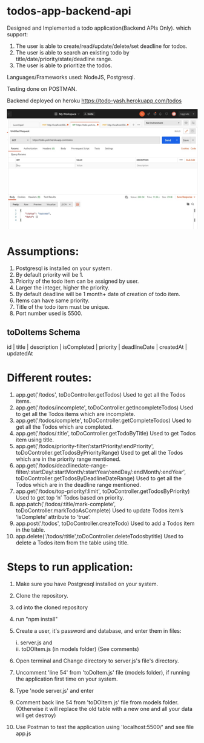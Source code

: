 # todos-app-backend-api

Designed and Implemented a todo application(Backend APIs Only).
which support: 
1. The user is able to create/read/update/delete/set deadline for todos.
2. The user is able to search an existing todo by title/date/priority/state/deadline range.
3. The user is able to prioritize the todos.

Languages/Frameworks used: NodeJS, Postgresql.

Testing done on POSTMAN.

Backend deployed on heroku https://todo-yash.herokuapp.com/todos

![img](screenshot/img1.jpg)

# Assumptions:
1. Postgresql is installed on your system.
2. By default priority will be 1.
3. Priority of the todo item can be assigned by user.
4. Larger the integer, higher the priority.
5. By default deadline will be 1 month+ date of creation of todo item.
6. Items can have same priority.
7. Title of the todo item must be unique.
8. Port number used is 5500.



## toDoItems Schema
id  | title | description | isCompleted | priority | deadlineDate | createdAt | updatedAt


# Different routes:
1. app.get('/todos', toDoController.getTodos)
    Used to get all the Todos items.
2. app.get('/todos/incomplete', toDoController.getIncompleteTodos)
    Used to get all the Todos items which are incomplete.
3. app.get('/todos/complete', toDoController.getCompleteTodos)
    Used to get all the Todos which are completed.
4. app.get('/todos/:title', toDoController.getTodoByTitle)
    Used to get Todos item using title.
5. app.get('/todos/priority-filter/:startPriority/:endPriority', toDoController.getTodosByPriorityRange)
    Used to get all the Todos which are in the priority range mentioned.
6. app.get('/todos/deadlinedate-range-filter/:startDay/:startMonth/:startYear/:endDay/:endMonth/:endYear', toDoController.getTodosByDeadlineDateRange)
    Used to get all the Todos which are in the deadline range mentioned.
8. app.get('/todos/top-priority/:limit', toDoController.getTodosByPriority)
    Used to get top ‘n’ Todos based on priority.
9. app.patch('/todos/:title/mark-complete', toDoController.markTodoAsComplete)
    Used to update Todos item’s ‘isComplete’ attribute to ‘true’.
10. app.post('/todos', toDoController.createTodo)
    Used to add a Todos item in the table.
11. app.delete('/todos/:title',toDoController.deleteTodosbytitle)
    Used to delete a Todos item from the table using title.

# Steps to run application:
1. Make sure you have Postgresql installed on your system.
2. Clone the repository.
3. cd into the cloned repository
3. run "npm install"
4. Create a user, it's password and database, and enter them in files:

    i.  server.js and   
    ii. toDOItem.js (in models folder)
       (See comments)
3. Open terminal and Change directory to server.js's file's directory.
4. Uncomment 'line 54' from 'toDoItem.js' file (models folder), if running the application first time on your system.  
5. Type 'node server.js' and enter 
6. Comment back line 54 from 'toDOItem.js' file from models folder.
    (Otherwise it will replace the old table with a new one and all your data will get destroy)
7. Use Postman to test the application using 'localhost:5500/' and see file app.js

